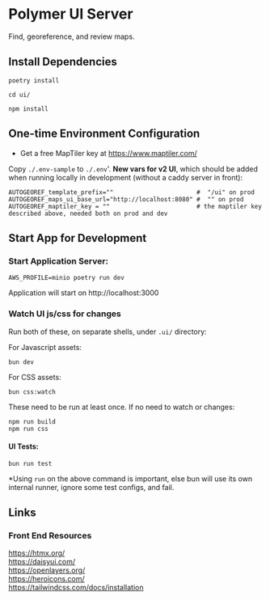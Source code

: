 
# Polymer UI Server

Find, georeference, and review maps.

## Install Dependencies

```
poetry install

cd ui/

npm install
```

## One-time Environment Configuration

- Get a free MapTiler key at https://www.maptiler.com/

Copy `./.env-sample` to `./.env`'.
**New vars for v2 UI**, which should be added when running locally in development (without a caddy server in front):
```
AUTOGEOREF_template_prefix=""                       #  "/ui" on prod
AUTOGEOREF_maps_ui_base_url="http://localhost:8080" #  "" on prod
AUTOGEOREF_maptiler_key = ""                        # the maptiler key described above, needed both on prod and dev
```

## Start App for Development

### Start Application Server:

```
AWS_PROFILE=minio poetry run dev
```

Application will start on http://localhost:3000

### Watch UI js/css for changes

Run both of these, on separate shells, under `.ui/` directory:

For Javascript assets:

```
bun dev
```

For CSS assets:
```
bun css:watch
```

These need to be run at least once. If no need to watch or changes:
```
npm run build
npm run css
```

#### UI Tests:

```
bun run test
```

*Using `run` on the above command is important, else bun will use its own internal runner, ignore some test configs, and fail.


## Links

### Front End Resources

https://htmx.org/ <br/>
https://daisyui.com/ <br/>
https://openlayers.org/ <br/>
https://heroicons.com/ <br/>
https://tailwindcss.com/docs/installation <br />
